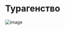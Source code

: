 # Турагенство
![image](https://user-images.githubusercontent.com/90379312/222936001-d563d115-9ae2-49b9-97b7-6f073ecef214.png)
